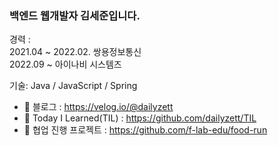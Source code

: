 ### 백엔드 웹개발자 김세준입니다.

경력 :  
2021.04 ~ 2022.02. 쌍용정보통신  
2022.09 ~ 아이나비 시스템즈

기술: Java / JavaScript / Spring

- 🌱 블로그 : https://velog.io/@dailyzett
- 🌱 Today I Learned(TIL) : https://github.com/dailyzett/TIL
- 🌱 협업 진행 프로젝트 : https://github.com/f-lab-edu/food-run

 
